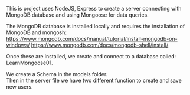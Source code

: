 This is project uses NodeJS, Express to create a server connecting with MongoDB database and using Mongoose for data queries.

The MongoDB database is installed locally and requires the installation of MongoDB and mongosh:
https://www.mongodb.com/docs/manual/tutorial/install-mongodb-on-windows/
https://www.mongodb.com/docs/mongodb-shell/install/

Once these are installed, we create and connect to a database called: LearnMongoose01.

We create a Schema in the models folder.  
Then in the server file we have two different function to create and save new users.